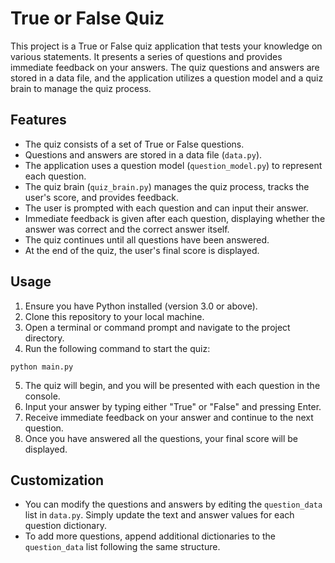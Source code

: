 # True or False Quiz

This project is a True or False quiz application that tests your knowledge on various statements. It presents a series of questions and provides immediate feedback on your answers. The quiz questions and answers are stored in a data file, and the application utilizes a question model and a quiz brain to manage the quiz process.

## Features

- The quiz consists of a set of True or False questions.
- Questions and answers are stored in a data file (`data.py`).
- The application uses a question model (`question_model.py`) to represent each question.
- The quiz brain (`quiz_brain.py`) manages the quiz process, tracks the user's score, and provides feedback.
- The user is prompted with each question and can input their answer.
- Immediate feedback is given after each question, displaying whether the answer was correct and the correct answer itself.
- The quiz continues until all questions have been answered.
- At the end of the quiz, the user's final score is displayed.

## Usage

1. Ensure you have Python installed (version 3.0 or above).
2. Clone this repository to your local machine.
3. Open a terminal or command prompt and navigate to the project directory.
4. Run the following command to start the quiz:
```
python main.py
```
5. The quiz will begin, and you will be presented with each question in the console.
6. Input your answer by typing either "True" or "False" and pressing Enter.
7. Receive immediate feedback on your answer and continue to the next question.
8. Once you have answered all the questions, your final score will be displayed.

## Customization

- You can modify the questions and answers by editing the `question_data` list in `data.py`. Simply update the text and answer values for each question dictionary.
- To add more questions, append additional dictionaries to the `question_data` list following the same structure.

